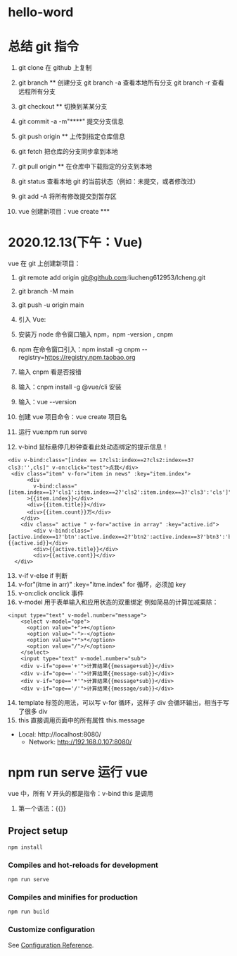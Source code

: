 # hello-word

# 总结 git 指令

1. git clone 在 github 上复制
2. git branch \*\* 创建分支
   git branch -a 查看本地所有分支
   git branch -r 查看远程所有分支
3. git checkout \*\* 切换到某某分支
4. git commit -a -m"\*\*\*\*" 提交分支信息
5. git push origin \*\* 上传到指定仓库信息
6. git fetch 把仓库的分支同步拿到本地
7. git pull origin \*\* 在仓库中下载指定的分支到本地
8. git status 查看本地 git 的当前状态（例如：未提交，或者修改过）
9. git add -A 将所有修改提交到暂存区

10. vue 创建新项目：vue create \*\*\*

# 2020.12.13(下午：Vue)

vue 在 git 上创建新项目：

1. git remote add origin git@github.com:liucheng612953/lcheng.git
2. git branch -M main
3. git push -u origin main

4. 引入 Vue:<script src="https://cdn.jsdelivr.net/npm/vue/dist/vue.js"></script>
5. 安装万 node 命令窗口输入 npm，npm -version , cnpm
6. npm 在命令窗口引入：npm install -g cnpm --registry=https://registry.npm.taobao.org
7. 输入 cnpm 看是否报错
8. 输入：cnpm install -g @vue/cli 安装
9. 输入：vue --version
10. 创建 vue 项目命令：vue create 项目名
11. 运行 vue:npm run serve
12. v-bind 鼠标悬停几秒钟查看此处动态绑定的提示信息！

```
<div v-bind:class="[index == 1?cls1:index==2?cls2:index==3?cls3:'',cls]" v-on:click="test">点我</div>
 <div class="item" v-for="item in news" :key="item.index">
      <div
        v-bind:class="[item.index==1?'cls1':item.index==2?'cls2':item.index==3?'cls3':'cls']"
      >{{item.index}}</div>
      <div>{{item.title}}</div>
      <div>{{item.count}}万</div>
    </div>
    <div class=" active " v-for="active in array" :key="active.id">
        <div v-bind:class="[active.index==1?'btn':active.index==2?'btn2':active.index==3?'btn3':'btn4']">{{active.id}}</div>
        <div>{{active.title}}</div>
        <div>{{active.cont}}</div>
  </div>
```

13. v-if v-else if 判断
14. v-for"(itme in arr)" :key="itme.index" for 循环，必须加 key
15. v-on:click onclick 事件
16. v-model 用于表单输入和应用状态的双重绑定
    例如简易的计算加减乘除：

```
<input type="text" v-model.number="message">
    <select v-model="ope">
      <option value="+">+</option>
      <option value="-">-</option>
      <option value="*">*</option>
      <option value="/">/</option>
    </select>
    <input type="text" v-model.number="sub">
    <div v-if="ope=='+'">计算结果{{message+sub}}</div>
    <div v-if="ope=='-'">计算结果{{message-sub}}</div>
    <div v-if="ope=='*'">计算结果{{message*sub}}</div>
    <div v-if="ope=='/'">计算结果{{message/sub}}</div>
```

14. template 标签的用法，可以写 v-for 循环，这样子 div 会循环输出，相当于写了很多 div
15. this 直接调用页面中的所有属性 this.message

- Local: http://localhost:8080/
  - Network: http://192.168.0.107:8080/

# npm run serve 运行 vue

vue 中，所有 V 开头的都是指令：v-bind
this 是调用

1. 第一个语法：{{}}

## Project setup

```
npm install
```

### Compiles and hot-reloads for development

```
npm run serve
```

### Compiles and minifies for production

```
npm run build
```

### Customize configuration

See [Configuration Reference](https://cli.vuejs.org/config/).
